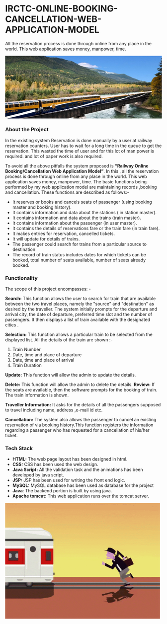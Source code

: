 # IRCTC-ONLINE-BOOKING-CANCELLATION-WEB-APPLICATION-MODEL
All the reservation process is done through online from any place in the world. This web application saves money, manpower, time.

![Flowchart](irctc/WebContent/image/TRAIN66.jpg)

<h3 align="left">About the Project</h3>

In the existing system Reservation is done manually by a user at railway reservation
counters. User has to wait for a long time in the queue to get the reservation. This wasted
the time of user and for this lot of man power is required. and lot of paper work is also
required.

To avoid all the above pitfalls the system proposed is **“Railway Online
Booking/Cancellation Web Application Model”**. In this , all the reservation process is
done through online from any place in the world. This web application saves money,
manpower, time.
The basic functions being performed by my web application model are maintaining
records ,booking and cancellation. These functions are described as follows:-
* It reserves or books and cancels seats of passenger (using booking master and
booking history).
* It contains information and data about the stations ( in station master).
* It contains information and data about the trains (train master).
* It contains information about the passenger (in user master).
* It contains the details of reservations fare or the train fare (in train fare).
* It makes entries for reservation, cancelled tickets.
* It will update for details of trains.
* The passenger could search for trains from a particular source to destination
* The record of train status includes dates for which tickets can be booked, total
number of seats available, number of seats already booked.

<h3 align="left">Functionality</h3>

The scope of this project encompasses: -

**Search:** This function allows the user to search for train that are available between the
two travel places, namely the "source" and "destination" as desired by the traveller. The
system initially prompts for the departure and arrival city, the date of departure,
preferred time slot and the number of passengers. It then displays a list of train available
with the designated cities .

**Selection:** This function allows a particular train to be selected from the displayed list.
All the details of the train are shown :-
1. Train Number
2. Date, time and place of departure
3. Date, time and place of arrival
4. Train Duration

**Update:** This function will allow the admin to update the details.

**Delete:** This function will allow the admin to delete the details.
**Review:** If the seats are available, then the software prompts for the booking of train.
The train information is shown.

**Traveller Information:** It asks for the details of all the passengers supposed to travel
including name, address ,e-mail id etc.

**Cancellation:** The system also allows the passenger to cancel an existing reservation
of via booking history.This function registers the information regarding a passenger
who has requested for a cancellation of his/her ticket. 


<h3 align="left">Tech Stack</h3>

* **HTML:** The web page layout has been designed in html.
* **CSS:** CSS has been used the web design.
* **Java Script:** All the validation task and the animations has been developed by
java script.
* **JSP:** JSP has been used for writing the front end logic.
* **MySQL:** MySQL database has been used as database for the project
* **Java**: The backend portion is built by using java.
* **Apache tomcat:** This web application runs over the tomcat server.

![Flowchart](irctc/WebContent/image/catchtrain.gif)

